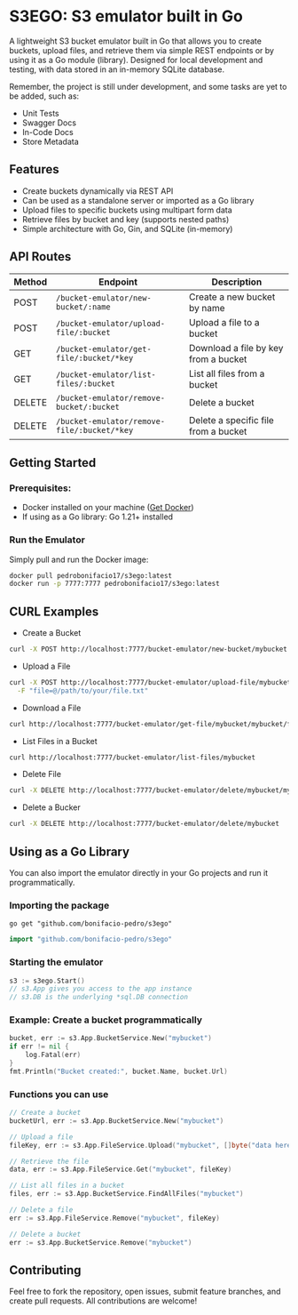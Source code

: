 # S3EGO: S3 emulator built in Go
A lightweight S3 bucket emulator built in Go that allows you to create buckets, upload files, and retrieve them via simple REST endpoints or by using it as a Go module (library). Designed for local development and testing, with data stored in an in-memory SQLite database.

Remember, the project is still under development, and some tasks are yet to be added, such as:

- Unit Tests
- Swagger Docs
- In-Code Docs
- Store Metadata

## Features
- Create buckets dynamically via REST API
- Can be used as a standalone server or imported as a Go library
- Upload files to specific buckets using multipart form data
- Retrieve files by bucket and key (supports nested paths)
- Simple architecture with Go, Gin, and SQLite (in-memory)

## API Routes

| Method | Endpoint                                    | Description                          |
| ------ |---------------------------------------------| ------------------------------------ |
| POST   | `/bucket-emulator/new-bucket/:name`         | Create a new bucket by name          |
| POST   | `/bucket-emulator/upload-file/:bucket`      | Upload a file to a bucket            |
| GET    | `/bucket-emulator/get-file/:bucket/*key`    | Download a file by key from a bucket |
| GET    | `/bucket-emulator/list-files/:bucket`       | List all files from a bucket         |
| DELETE | `/bucket-emulator/remove-bucket/:bucket`    | Delete a bucket                      |
| DELETE | `/bucket-emulator/remove-file/:bucket/*key` | Delete a specific file from a bucket |

## Getting Started
### Prerequisites:
- Docker installed on your machine ([Get Docker](https://docs.docker.com/get-docker/)) 
- If using as a Go library: Go 1.21+ installed

### Run the Emulator

Simply pull and run the Docker image:

```bash
docker pull pedrobonifacio17/s3ego:latest
docker run -p 7777:7777 pedrobonifacio17/s3ego:latest
```

## CURL Examples

- Create a Bucket
```sh
curl -X POST http://localhost:7777/bucket-emulator/new-bucket/mybucket
```
- Upload a File
```sh
curl -X POST http://localhost:7777/bucket-emulator/upload-file/mybucket \
  -F "file=@/path/to/your/file.txt"
```
- Download a File
```sh
curl http://localhost:7777/bucket-emulator/get-file/mybucket/mybucket/file.txt --output downloaded_file.txt
```
- List Files in a Bucket
```sh
curl http://localhost:7777/bucket-emulator/list-files/mybucket
```
- Delete File
```sh
curl -X DELETE http://localhost:7777/bucket-emulator/delete/mybucket/mybucket/file.txt
```
- Delete a Bucker
```sh
curl -X DELETE http://localhost:7777/bucket-emulator/delete/mybucket
```

## Using as a Go Library
You can also import the emulator directly in your Go projects and run it programmatically.

### Importing the package
```shell
go get "github.com/bonifacio-pedro/s3ego"
```
```go
import "github.com/bonifacio-pedro/s3ego"
```

### Starting the emulator
```go
s3 := s3ego.Start()
// s3.App gives you access to the app instance
// s3.DB is the underlying *sql.DB connection
```

### Example: Create a bucket programmatically
```go
bucket, err := s3.App.BucketService.New("mybucket")
if err != nil {
    log.Fatal(err)
}
fmt.Println("Bucket created:", bucket.Name, bucket.Url)
```

### Functions you can use
```go
// Create a bucket
bucketUrl, err := s3.App.BucketService.New("mybucket")

// Upload a file
fileKey, err := s3.App.FileService.Upload("mybucket", []byte("data here"), "file.txt")

// Retrieve the file
data, err := s3.App.FileService.Get("mybucket", fileKey)

// List all files in a bucket
files, err := s3.App.BucketService.FindAllFiles("mybucket")

// Delete a file
err := s3.App.FileService.Remove("mybucket", fileKey)

// Delete a bucket
err := s3.App.BucketService.Remove("mybucket")
```

## Contributing
Feel free to fork the repository, open issues, submit feature branches, and create pull requests. All contributions are welcome!


